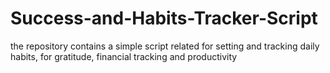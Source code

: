 # Success-and-Habits-Tracker-Script
the repository contains a simple script related for setting and tracking daily habits, for gratitude, financial tracking and  productivity
